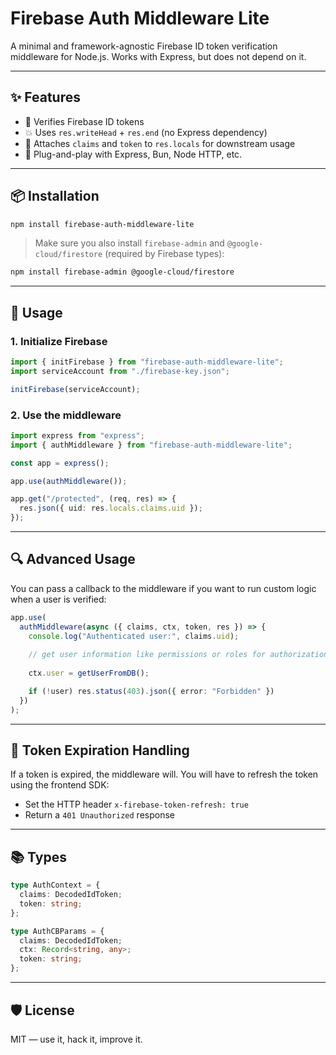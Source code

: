 
# Firebase Auth Middleware Lite

A minimal and framework-agnostic Firebase ID token verification middleware for Node.js. Works with Express, but does not depend on it.

---

## ✨ Features

- 🔐 Verifies Firebase ID tokens
- 💥 Uses `res.writeHead` + `res.end` (no Express dependency)
- 🧠 Attaches `claims` and `token` to `res.locals` for downstream usage
- 🧩 Plug-and-play with Express, Bun, Node HTTP, etc.

---

## 📦 Installation

```bash
npm install firebase-auth-middleware-lite
```

> Make sure you also install `firebase-admin` and `@google-cloud/firestore` (required by Firebase types):

```bash
npm install firebase-admin @google-cloud/firestore
```

---

## 🧪 Usage

### 1. Initialize Firebase

```ts
import { initFirebase } from "firebase-auth-middleware-lite";
import serviceAccount from "./firebase-key.json";

initFirebase(serviceAccount);
```

### 2. Use the middleware

```ts
import express from "express";
import { authMiddleware } from "firebase-auth-middleware-lite";

const app = express();

app.use(authMiddleware());

app.get("/protected", (req, res) => {
  res.json({ uid: res.locals.claims.uid });
});
```

---

## 🔍 Advanced Usage

You can pass a callback to the middleware if you want to run custom logic when a user is verified:

```ts
app.use(
  authMiddleware(async ({ claims, ctx, token, res }) => {
    console.log("Authenticated user:", claims.uid);
    
    // get user information like permissions or roles for authorization
    
    ctx.user = getUserFromDB();

    if (!user) res.status(403).json({ error: "Forbidden" })
  })
);
```

---

## 🔄 Token Expiration Handling

If a token is expired, the middleware will. You will have to refresh the token using the frontend SDK:

- Set the HTTP header `x-firebase-token-refresh: true`
- Return a `401 Unauthorized` response

---

## 📚 Types

```ts
type AuthContext = {
  claims: DecodedIdToken;
  token: string;
};

type AuthCBParams = {
  claims: DecodedIdToken;
  ctx: Record<string, any>;
  token: string;
};
```

---

## 🛡 License

MIT — use it, hack it, improve it.
